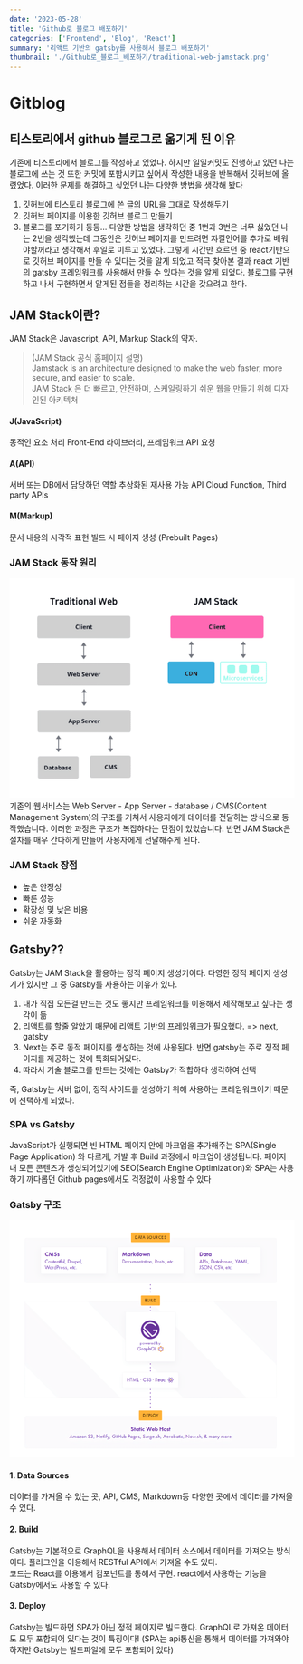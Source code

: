 ```yaml
---
date: '2023-05-28'
title: 'Github로 블로그 배포하기'
categories: ['Frontend', 'Blog', 'React']
summary: '리액트 기반의 gatsby를 사용해서 블로그 배포하기'
thumbnail: './Github로_블로그_배포하기/traditional-web-jamstack.png'
---
```


# Gitblog
## 티스토리에서 github 블로그로 옮기게 된 이유
기존에 티스토리에서 블로그를 작성하고 있었다. 하지만 일일커밋도 진행하고 있던 나는 블로그에 쓰는 것 또한 커밋에 포함시키고 싶어서 작성한 내용을 반복해서 깃허브에 올렸었다.
이러한 문제를 해결하고 싶었던 나는 다양한 방법을 생각해 봤다
1. 깃허브에 티스토리 블로그에 쓴 글의 URL을 그대로 작성해두기
2. 깃허브 페이지를 이용한 깃허브 블로그 만들기
3. 블로그를 포기하기
등등... 다양한 방법을 생각하던 중 1번과 3번은 너무 싫었던 나는 2번을 생각했는데 그동안은 깃허브 페이지를 만드려면 쟈킬언어를 추가로 배워야할꺼라고 생각해서 후일로 미루고 있었다.
그렇게 시간만 흐르던 중 react기반으로 깃허브 페이지를 만들 수 있다는 것을 알게 되었고 적극 찾아본 결과 react 기반의 gatsby 프레임워크를 사용해서 만들 수 있다는 것을 알게 되었다. 
블로그를 구현하고 나서 구현하면서 알게된 점들을 정리하는 시간을 갖으려고 한다.

## JAM Stack이란?
JAM Stack은 Javascript, API, Markup Stack의 약자.  
> (JAM Stack 공식 홈페이지 설명)  
> Jamstack is an architecture designed to make the web faster, more secure, and easier to scale.  
> JAM Stack 은 더 빠르고, 안전하며, 스케일링하기 쉬운 웹을 만들기 위해 디자인된 아키텍처

#### J(JavaScript)
동적인 요소 처리
Front-End 라이브러리, 프레임워크
API 요청

#### A(API)
서버 또는 DB에서 담당하던 역할
추상화된 재사용 가능 API
Cloud Function, Third party APIs

#### M(Markup)
문서 내용의 시각적 표현
빌드 시 페이지 생성 (Prebuilt Pages)


### JAM Stack 동작 원리
![traditinal-web-jamstack](./Github로_블로그_배포하기/traditional-web-jamstack.png)  
기존의 웹서비스는 Web Server - App Server - database / CMS(Content Management System)의 구조를 거쳐서 사용자에게 데이터를 전달하는 방식으로 동작했습니다.
이러한 과정은 구조가 복잡하다는 단점이 있었습니다. 반면 JAM Stack은 절차를 매우 간다하게 만들어 사용자에게 전달해주게 된다.

### JAM Stack 장점
- 높은 안정성
- 빠른 성능
- 확장성 및 낮은 비용
- 쉬운 자동화

## Gatsby??
Gatsby는 JAM Stack을 활용하는 정적 페이지 생성기이다. 다영한 정적 페이지 생성기가 있지만 그 중 Gatsby를 사용하는 이유가 있다.
1. 내가 직접 모든걸 만드는 것도 좋지만 프레임워크를 이용해서 제작해보고 싶다는 생각이 듦
2. 리액트를 할줄 알았기 때문에 리액트 기반의 프레임워크가 필요했다. => next, gatsby
3. Next는 주로 동적 페이지를 생성하는 것에 사용된다. 반면 gatsby는 주로 정적 페이지를 제공하는 것에 특화되어있다.
4. 따라서 기술 블로그를 만드는 것에는 Gatsby가 적합하다 생각하여 선택

즉, Gatsby는 서버 없이, 정적 사이트를 생성하기 위해 사용하는 프레임워크이기 때문에 선택하게 되었다.

### SPA vs Gatsby
JavaScript가 실행되면 빈 HTML 페이지 안에 마크업을 추가해주는 SPA(Single Page Application) 와 다르게, 개발 후 Build 과정에서 마크업이 생성됩니다. 페이지 내 모든 콘텐츠가 생성되어있기에 SEO(Search Engine Optimization)와 SPA는 사용하기 까다롭던 Github pages에서도 걱정없이 사용할 수 있다

### Gatsby 구조
![gatsby-data-sources-build-deploy](./Github로_블로그_배포하기/gatsby-data-sources-build-deploy.png)  

#### 1. Data Sources
데이터를 가져올 수 있는 곳, API, CMS, Markdown등 다양한 곳에서 데이터를 가져올 수 있다.

#### 2. Build
Gatsby는 기본적으로 GraphQL을 사용해서 데이터 소스에서 데이터를 가져오는 방식이다. 플러그인을 이용해서 RESTful API에서 가져올 수도 있다.  
코드는 React를 이용해서 컴포넌트를 통해서 구현. react에서 사용하는 기능을 Gatsby에서도 사용할 수 있다.

#### 3. Deploy
Gatsby는 빌드하면 SPA가 아닌 정적 페이지로 빌드한다. GraphQL로 가져온 데이터도 모두 포함되어 있다는 것이 특징이다!
(SPA는 api통신을 통해서 데이터를 가져와야 하지만 Gatsby는 빌드파일에 모두 포함되어 있다)
